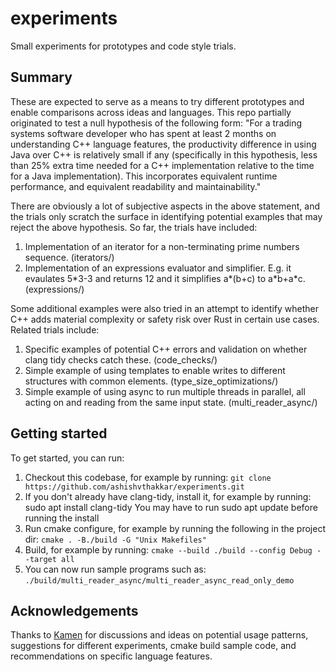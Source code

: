 # experiments
Small experiments for prototypes and code style trials.

## Summary
These are expected to serve as a means to try different prototypes and enable comparisons across ideas and languages. This repo partially originated to test a null hypothesis of the following form:
"For a trading systems software developer who has spent at least 2 months on understanding C++ language features, the productivity difference in using Java over C++ is relatively small if any (specifically in this hypothesis, less than 25% extra time needed for a C++ implementation relative to the time for a Java implementation). This incorporates equivalent runtime performance, and equivalent readability and maintainability."

There are obviously a lot of subjective aspects in the above statement, and the trials only scratch the surface in identifying potential examples that may reject the above hypothesis. So far, the trials have included:
1. Implementation of an iterator for a non-terminating prime numbers sequence. (iterators/)
2. Implementation of an expressions evaluator and simplifier. E.g. it evaulates 5\*3-3 and returns 12 and it simplifies a\*(b+c) to a\*b+a\*c. (expressions/)

Some additional examples were also tried in an attempt to identify whether C++ adds material complexity or safety risk over Rust in certain use cases. Related trials include:
1. Specific examples of potential C++ errors and validation on whether clang tidy checks catch these. (code_checks/)
2. Simple example of using templates to enable writes to different structures with common elements. (type_size_optimizations/)
3. Simple example of using async to run multiple threads in parallel, all acting on and reading from the same input state. (multi_reader_async/)

## Getting started
To get started, you can run:
1. Checkout this codebase, for example by running:
    `git clone https://github.com/ashishvthakkar/experiments.git`
2. If you don't already have clang-tidy, install it, for example by running:
    sudo apt install clang-tidy
    You may have to run sudo apt update before running the install
3. Run cmake configure, for example by running the following in the project dir:
    `cmake . -B./build -G "Unix Makefiles"`
4. Build, for example by running:
    `cmake --build ./build --config Debug --target all`
5. You can now run sample programs such as:
    `./build/multi_reader_async/multi_reader_async_read_only_demo`

## Acknowledgements
Thanks to [Kamen](https://github.com/kyotov) for discussions and ideas on potential usage patterns, suggestions for different experiments, cmake build sample code, and recommendations on specific language features.
